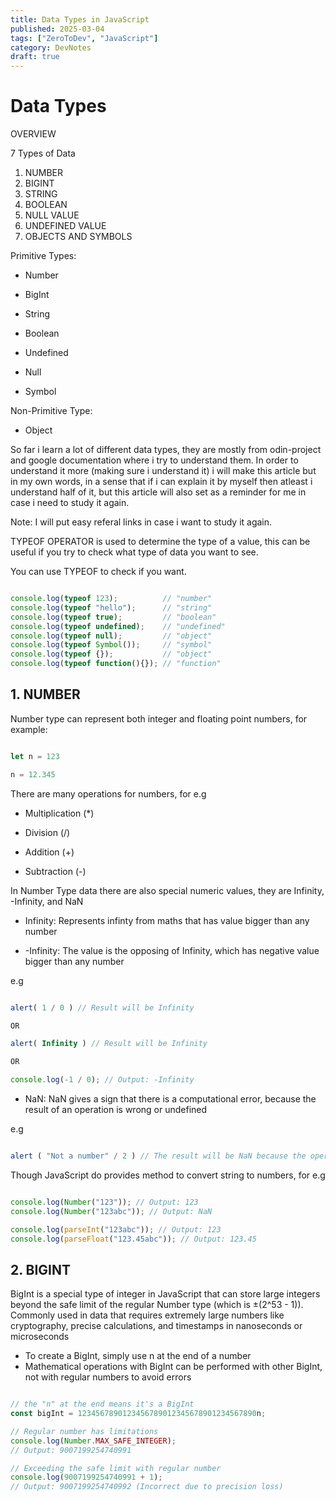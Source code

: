 ```yaml
---
title: Data Types in JavaScript
published: 2025-03-04
tags: ["ZeroToDev", "JavaScript"]
category: DevNotes
draft: true
---
```


# Data Types

OVERVIEW

7 Types of Data

1. NUMBER
2. BIGINT
3. STRING
4. BOOLEAN
5. NULL VALUE
6. UNDEFINED VALUE
7. OBJECTS AND SYMBOLS

Primitive Types:

- Number

- BigInt

- String

- Boolean

- Undefined

- Null

- Symbol

Non-Primitive Type:

- Object


So far i learn a lot of different data types, they are mostly from odin-project and google documentation where i try to understand them. In order to understand it more (making sure i understand it) i will make this article but in my own words, in a sense that if i can explain it by myself then atleast i understand half of it, but this article will also set as a reminder for me in case i need to study it again.

Note: I will put easy referal links in case i want to study it again.

TYPEOF OPERATOR is used to determine the type of a value, this can be useful if you try to check what type of data you want to see.

You can use TYPEOF to check if you want.

```js

console.log(typeof 123);          // "number"
console.log(typeof "hello");      // "string"
console.log(typeof true);         // "boolean"
console.log(typeof undefined);    // "undefined"
console.log(typeof null);         // "object"
console.log(typeof Symbol());     // "symbol"
console.log(typeof {});           // "object"
console.log(typeof function(){}); // "function"

```


## 1. NUMBER

Number type can represent both integer and floating point numbers, for example:

```js

let n = 123

n = 12.345

```
There are many operations for numbers, for e.g

- Multiplication (*)

- Division (/)

- Addition (+)

- Subtraction (-)

In Number Type data there are also special numeric values, they are Infinity, -Infinity, and NaN

- Infinity: Represents infinty from maths that has value bigger than any number

- -Infinity: The value is the opposing of Infinity, which has negative value bigger than any number

e.g 

```js

alert( 1 / 0 ) // Result will be Infinity

OR

alert( Infinity ) // Result will be Infinity

OR

console.log(-1 / 0); // Output: -Infinity

```

- NaN: NaN gives a sign that there is a computational error, because the result of an operation is wrong or undefined

e.g

```js

alert ( "Not a number" / 2 ) // The result will be NaN because the operation is invalid or undefined

```

Though JavaScript do provides method to convert string to numbers, for e.g

```js

console.log(Number("123")); // Output: 123
console.log(Number("123abc")); // Output: NaN

console.log(parseInt("123abc")); // Output: 123
console.log(parseFloat("123.45abc")); // Output: 123.45


```

## 2. BIGINT


BigInt is a special type of integer in JavaScript that can store large integers beyond the safe limit of the regular Number type (which is ±(2^53 - 1)). Commonly used in data that requires extremely large numbers like cryptography, precise calculations, and timestamps in nanoseconds or microseconds

- To create a BigInt, simply use n at the end of a number
- Mathematical operations with BigInt can be performed with other BigInt, not with regular numbers to avoid errors


```js

// the "n" at the end means it's a BigInt
const bigInt = 1234567890123456789012345678901234567890n;

// Regular number has limitations
console.log(Number.MAX_SAFE_INTEGER); 
// Output: 9007199254740991

// Exceeding the safe limit with regular number
console.log(9007199254740991 + 1); 
// Output: 9007199254740992 (Incorrect due to precision loss)

```